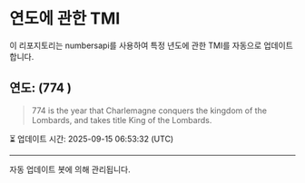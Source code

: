 
# 연도에 관한 TMI

이 리포지토리는 numbersapi를 사용하여 특정 년도에 관한 TMI를 자동으로 업데이트합니다.

## 연도: (774 )
> 774 is the year that Charlemagne conquers the kingdom of the Lombards, and takes title King of the Lombards.

⏳ 업데이트 시간: 2025-09-15 06:53:32 (UTC)

---
자동 업데이트 봇에 의해 관리됩니다.
